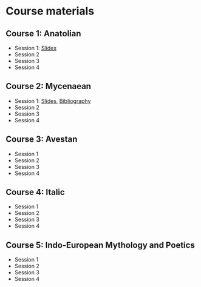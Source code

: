 # Course materials

## Course 1: Anatolian
- Session 1: [Slides](anatolian1.md)
- Session 2
- Session 3
- Session 4

## Course 2: Mycenaean
- Session 1: [Slides](mycenaean1.pdf), [Bibliography](mycenaean_bibl.md)
- Session 2
- Session 3
- Session 4

## Course 3: Avestan
- Session 1
- Session 2
- Session 3
- Session 4

## Course 4: Italic
- Session 1
- Session 2
- Session 3
- Session 4

## Course 5: Indo-European Mythology and Poetics 
- Session 1
- Session 2
- Session 3
- Session 4

